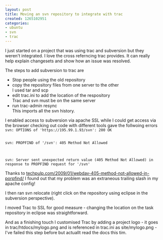 ```yaml
---
layout: post
title: Moving an svn repository to integrate with trac
created: 1265102951
categories:
- ubuntu
- svn
- trac
---
```

<p>I just started on a project that was using trac and subversion but they weren't integrated. I love the cross referncing trac provides. It can really help explain changesets and show how an issue was resolved.</p>

<p>The steps to add subversion to trac are</p>

<ul>
<li>Stop people using the old repository</li>
<li>copy the repository files from one server to the other<br />I used tar and scp</li>
<li>edit trac.ini to add the location of the respository <br/>
Trac and svn must be on the same server</li>
<li>run trac-admin resync <br/>
This imports all the svn history.</li>
</ul>

<p>I enabled access to subversion via apache SSL while I could get access via the browser checking out code with different tools gave the follwoing errors


<code>
svn: OPTIONS of 'https://195.99.1.93/svn': 200 OK 

svn: PROPFIND of '/svn': 405 Method Not Allowed 

svn: Server sent unexpected return value (405 Method Not Allowed) in response to PROPFIND request for '/svn'
</code>

<p>Thanks to <a href="http://techpulp.com/2009/01/webdav-405-method-not-allowed-in-porpfind/">techpulp.com/2009/01/webdav-405-method-not-allowed-in-porpfind/</a> I found out that my problem was an extraneous trailing slash in my apache config!</p>

<p>I then ran svn relocate (right click on the repository using eclipse in the subversion perspective).</p>

<p>I moved Trac to SSL for good measure - changing the location on the task repository in eclipse was straightforward.</p>

<p>And as a finishing touch I customised Trac by adding a project logo - it goes in trac/htdocs/mylogo.png and is referenced in trac.ini as site/mylogo.png - I've failed this step before but actuallt read the docs this tim.</p>

